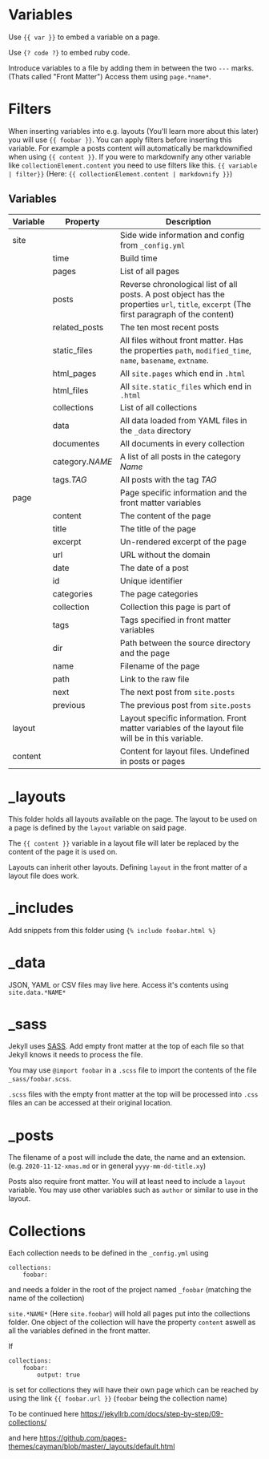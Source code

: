 # Variables
Use `{{ var }}` to embed a variable on a page.

Use `{? code ?}` to embed ruby code.

Introduce variables to a file by adding them in between the two `---` marks. (Thats called "Front Matter") Access them using `page.*name*`.

# Filters
When inserting variables into e.g. layouts (You'll learn more about this later) you will use `{{ foobar }}`. You can apply filters before inserting this variable. For example a posts content will automatically be markdownified when using `{{ content }}`. If you were to markdownify any other variable like `collectionElement.content` you need to use filters like this. `{{ variable | filter}}` (Here: `{{ collectionElement.content | markdownify }}`)

## Variables
| Variable | Property | Description |
| --- | --- | --- |
| site | | Side wide information and config from `_config.yml` |
| | time | Build time |
| | pages | List of all pages |
| | posts | Reverse chronological list of all posts. A post object has the properties `url`, `title`, `excerpt` (The first paragraph of the content) |
| | related_posts | The ten most recent posts |
| | static_files | All files without front matter.  Has the properties `path`, `modified_time`, `name`, `basename`, `extname`. |
| | html_pages | All `site.pages` which end in `.html`
| | html_files | All `site.static_files` which end in `.html` |
| | collections | List of all collections |
| | data | All data loaded from YAML files in the `_data` directory |
| | documentes | All documents in every collection |
| | category.*NAME* | A list of all posts in the category *Name* |
| | tags.*TAG* | All posts with the tag *TAG* |
| page | | Page specific information and the front matter variables | 
| | content | The content of the page |
| | title | The title of the page |
| | excerpt | Un-rendered excerpt of the page |
| | url | URL without the domain |
| | date | The date of a post |
| | id | Unique identifier |
| | categories | The page categories |
| | collection | Collection this page is part of |
| | tags | Tags specified in front matter variables |
| | dir | Path between the source directory and the page
| | name | Filename of the page |
| | path | Link to the raw file |
| | next | The next post from `site.posts` |
| | previous | The previous post from `site.posts` |
| layout | | Layout specific information. Front matter variables of the layout file will be in this variable. |
| content | | Content for layout files. Undefined in posts or pages |

# _layouts
This folder holds all layouts available on the page. The layout to be used on a page is defined by the `layout` variable on said page.

The `{{ content }}` variable in a layout file will later be replaced by the content of the page it is used on.

Layouts can inherit other layouts. Defining `layout` in the front matter of a layout file does work.

# _includes
Add snippets from this folder using `{% include foobar.html %}`

# _data
JSON, YAML or CSV files may live here. Access it's contents using `site.data.*NAME*`

# _sass
Jekyll uses [SASS](https://sass-lang.com/guide). Add empty front matter at the top of each file so that Jekyll knows it needs to process the file. 

You may use `@import foobar` in a `.scss` file to import the contents of the file `_sass/foobar.scss`.

`.scss` files with the empty front matter at the top will be processed into `.css` files an can be accessed at their original location.

# _posts
The filename of a post will include the date, the name and an extension. (e.g. `2020-11-12-xmas.md` or in general `yyyy-mm-dd-title.xy`)

Posts also require front matter. You will at least need to include a `layout` variable. You may use other variables such as `author` or similar to use in the layout.

# Collections
Each collection needs to be defined in the `_config.yml` using
```
collections:
    foobar:
```
and needs a folder in the root of the project named `_foobar` (matching the name of the collection)

`site.*NAME*` (Here `site.foobar`) will hold all pages put into the collections folder. One object of the collection will have the property `content` aswell as all the variables defined in the front matter.

If
```
collections:
    foobar:
        output: true
```
is set for collections they will have their own page which can be reached by using the link `{{ foobar.url }}` (`foobar` being the collection name)



To be continued here https://jekyllrb.com/docs/step-by-step/09-collections/

and here https://github.com/pages-themes/cayman/blob/master/_layouts/default.html